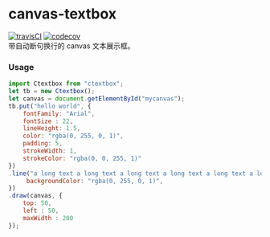 # canvas-textbox
[![travisCI](https://www.travis-ci.org/kamilic/canvas-textbox.svg?branch=master)](https://www.travis-ci.org/kamilic/canvas-textbox) [![codecov](https://codecov.io/gh/kamilic/canvas-textbox/branch/master/graph/badge.svg)](https://codecov.io/gh/kamilic/canvas-textbox)  
带自动断句换行的 canvas 文本展示框。

### Usage 
```javascript
import Ctextbox from "ctextbox";
let tb = new Ctextbox();
let canvas = document.getElementById("mycanvas");
tb.put("hello world", {
    fontFamily: "Arial",
    fontSize : 22,
    lineHeight: 1.5,
    color: "rgba(0, 255, 0, 1)",
    padding: 5,
    strokeWidth: 1,
    strokeColor: "rgba(0, 0, 255, 1)"
})
.line("a long text a long text a long text a long text a long text a long text a long text ", {
	 backgroundColor: "rgba(0, 255, 0, 1)",
})
.draw(canvas, {
    top: 50,
    left : 50,
    maxWidth : 200
});
```